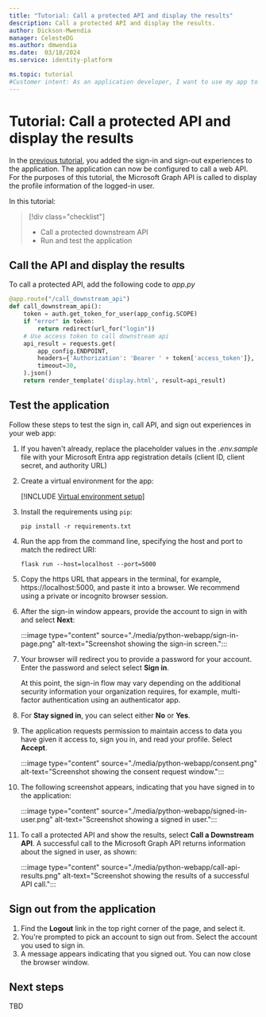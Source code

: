 ```yaml
---
title: "Tutorial: Call a protected API and display the results"
description: Call a protected API and display the results.
author: Dickson-Mwendia
manager: CelesteDG
ms.author: dmwendia
ms.date:  03/18/2024
ms.service: identity-platform

ms.topic: tutorial
#Customer intent: As an application developer, I want to use my app to call a web API, in this case Microsoft Graph. I need to know how to modify my code to call the API successfully.
---
```


# Tutorial: Call a protected API and display the results

In the [previous tutorial](tutorial-web-app-dotnet-sign-in-users.md), you added the sign-in and sign-out experiences to the application. The application can now be configured to call a web API. For the purposes of this tutorial, the Microsoft Graph API is called to display the profile information of the logged-in user.

In this tutorial:

> [!div class="checklist"]
>
> * Call a protected downstream API
> * Run and test the application

## Call the API and display the results

To call a protected API, add the following code to *app.py*

```python
@app.route("/call_downstream_api")
def call_downstream_api():
    token = auth.get_token_for_user(app_config.SCOPE)
    if "error" in token:
        return redirect(url_for("login"))
    # Use access token to call downstream api
    api_result = requests.get(
        app_config.ENDPOINT,
        headers={'Authorization': 'Bearer ' + token['access_token']},
        timeout=30,
    ).json()
    return render_template('display.html', result=api_result)
``` 

## Test the application

Follow these steps to test the sign in, call API, and sign out experiences in your web app:

1. If you haven't already, replace the placeholder values in the *.env.sample* file with your Microsoft Entra app registration details (client ID, client secret, and authority URL)

1. Create a virtual environment for the app:

    [!INCLUDE [Virtual environment setup](~/../azure-docs-pr/articles/app-service/includes/quickstart-python/virtual-environment-setup.md)]

1. Install the requirements using `pip`:

    ```shell
    pip install -r requirements.txt
    ```

1. Run the app from the command line, specifying the host and port to match the redirect URI:

    ```shell
    flask run --host=localhost --port=5000
    ```
1. Copy the https URL that appears in the terminal, for example, https://localhost:5000, and paste it into a browser. We recommend using a private or incognito browser session.

1. After the sign-in window appears, provide the account to sign in with and select **Next**:

    :::image type="content" source="./media/python-webapp/sign-in-page.png" alt-text="Screenshot showing the sign-in screen.":::
1. Your browser will redirect you to provide a password for your account. Enter the password and select  select **Sign in**.

    At this point, the sign-in flow may vary depending on the additional security information your organization requires, for example, multi-factor authentication using an authenticator app.

1. For **Stay signed in**, you can select either **No** or **Yes**.

1. The application requests permission to maintain access to data you have given it access to, sign you in, and read your profile. Select **Accept**.

    :::image type="content" source="./media/python-webapp/consent.png" alt-text="Screenshot showing the consent request window.":::

1. The following screenshot appears, indicating that you have signed in to the application:

    :::image type="content" source="./media/python-webapp/signed-in-user.png" alt-text="Screenshot showing a signed in user.":::

1. To call a protected API and show the results, select **Call a Downstream API**. A successful call to the Microsoft Graph API returns information about the signed in user, as shown:

    :::image type="content" source="./media/python-webapp/call-api-results.png" alt-text="Screenshot showing the results of a successful API call.":::

## Sign out from the application

1. Find the **Logout** link in the top right corner of the page, and select it.
1. You're prompted to pick an account to sign out from. Select the account you used to sign in.
1. A message appears indicating that you signed out. You can now close the browser window.

## Next steps

TBD